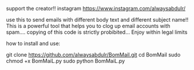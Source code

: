 support the creator!! instagram https://www.instagram.com/alwaysabdulr/

use this to send emails with different body text and different subject name!! 
This is a powerful tool that helps you to clog up email accounts with spam.... 
copying of this code is strictly probibited... 
Enjoy within legal limits

how to install and use:

git clone https://github.com/alwaysabdulr/BomMail.git 
cd BomMail 
sudo chmod +x BomMaiL.py 
sudo python BomMaiL.py

